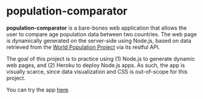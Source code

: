 # population-comparator

**population-comparator** is a bare-bones web application that allows the user to compare age population data between two countries. The web page is dynamically generated on the server-side using Node.js, based on data retrieved from the [World Population Project](http://www.population.io/) via its restful API.

The goal of this project is to practice using (1) Node.js to generate dynamic web pages, and (2) Heroku to deploy Node.js apps. As such, the app is visually scarce, since data visualization and CSS is out-of-scope for this project.

You can try the app [here](https://sleepy-citadel-38083.herokuapp.com/).